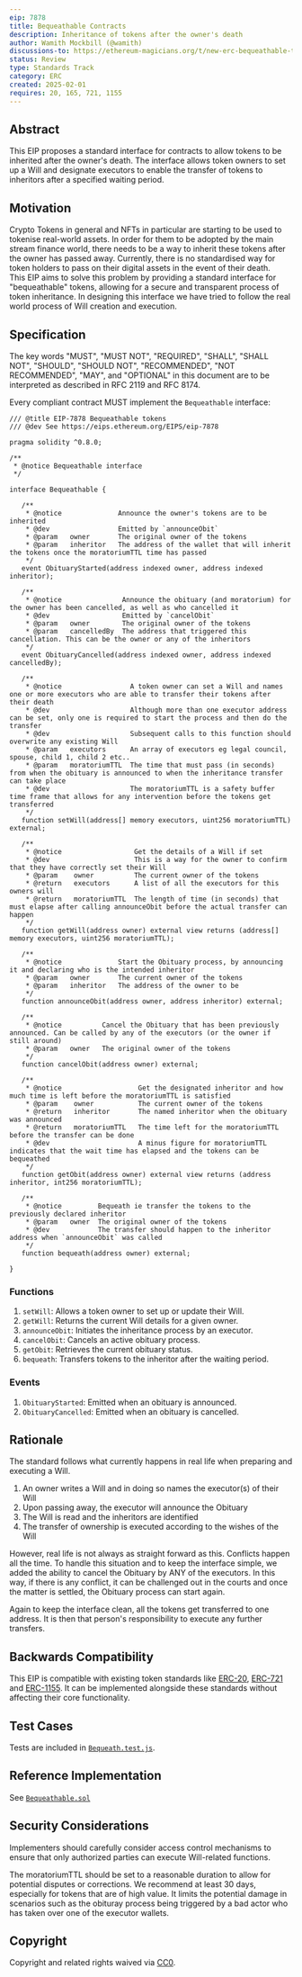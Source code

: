 ```yaml
---
eip: 7878
title: Bequeathable Contracts
description: Inheritance of tokens after the owner's death
author: Wamith Mockbill (@wamith)
discussions-to: https://ethereum-magicians.org/t/new-erc-bequeathable-tokens-a-standard-to-allow-tokens-to-be-inherited-after-the-owners-death/22755
status: Review
type: Standards Track
category: ERC
created: 2025-02-01
requires: 20, 165, 721, 1155
---
```


## Abstract

This EIP proposes a standard interface for contracts to allow tokens to be inherited after the owner's death. The interface allows token owners to set up a Will and designate executors to enable the transfer of tokens to inheritors after a specified waiting period.


## Motivation
Crypto Tokens in general and NFTs in particular are starting to be used to tokenise real-world assets. In order for them to be adopted by the main stream finance world, there needs to be a way to inherit these tokens after the owner has passed away. Currently, there is no standardised way for token holders to pass on their digital assets in the event of their death.  
This EIP aims to solve this problem by providing a standard interface for "bequeathable" tokens, allowing for a secure and transparent process of token inheritance.
In designing this interface we have tried to follow the real world process of Will creation and execution.


## Specification

The key words "MUST", "MUST NOT", "REQUIRED", "SHALL", "SHALL NOT", "SHOULD", "SHOULD NOT", "RECOMMENDED", "NOT RECOMMENDED", "MAY", and "OPTIONAL" in this document are to be interpreted as described in RFC 2119 and RFC 8174.

Every compliant contract MUST implement the `Bequeathable` interface:

```solidity
/// @title EIP-7878 Bequeathable tokens
/// @dev See https://eips.ethereum.org/EIPS/eip-7878

pragma solidity ^0.8.0;

/**
 * @notice Bequeathable interface
 */

interface Bequeathable {

   /**
    * @notice              Announce the owner's tokens are to be inherited
    * @dev                 Emitted by `announceObit`
    * @param   owner       The original owner of the tokens
    * @param   inheritor   The address of the wallet that will inherit the tokens once the moratoriumTTL time has passed
    */
   event ObituaryStarted(address indexed owner, address indexed inheritor);

   /** 
    * @notice               Announce the obituary (and moratorium) for the owner has been cancelled, as well as who cancelled it
    * @dev                  Emitted by `cancelObit`
    * @param   owner        The original owner of the tokens
    * @param   cancelledBy  The address that triggered this cancellation. This can be the owner or any of the inheritors
    */
   event ObituaryCancelled(address indexed owner, address indexed cancelledBy);

   /** 
    * @notice                 A token owner can set a Will and names one or more executors who are able to transfer their tokens after their death
    * @dev                    Although more than one executor address can be set, only one is required to start the process and then do the transfer
    * @dev                    Subsequent calls to this function should overwrite any existing Will
    * @param   executors      An array of executors eg legal council, spouse, child 1, child 2 etc..
    * @param   moratoriumTTL  The time that must pass (in seconds) from when the obituary is announced to when the inheritance transfer can take place
    * @dev                    The moratoriumTTL is a safety buffer time frame that allows for any intervention before the tokens get transferred
    */
   function setWill(address[] memory executors, uint256 moratoriumTTL) external;

   /**
    * @notice                  Get the details of a Will if set
    * @dev                     This is a way for the owner to confirm that they have correctly set their Will
    * @param    owner          The current owner of the tokens
    * @return   executors      A list of all the executors for this owners will
    * @return   moratoriumTTL  The length of time (in seconds) that must elapse after calling announceObit before the actual transfer can happen
    */
   function getWill(address owner) external view returns (address[] memory executors, uint256 moratoriumTTL);

   /**
    * @notice              Start the Obituary process, by announcing it and declaring who is the intended inheritor
    * @param   owner       The current owner of the tokens
    * @param   inheritor   The address of the owner to be
    */
   function announceObit(address owner, address inheritor) external;

   /**
    * @notice          Cancel the Obituary that has been previously announced. Can be called by any of the executors (or the owner if still around)
    * @param   owner   The original owner of the tokens
    */
   function cancelObit(address owner) external;

   /**
    * @notice                   Get the designated inheritor and how much time is left before the moratoriumTTL is satisfied
    * @param    owner           The current owner of the tokens
    * @return   inheritor       The named inheritor when the obituary was announced
    * @return   moratoriumTTL   The time left for the moratoriumTTL before the transfer can be done
    * @dev                      A minus figure for moratoriumTTL indicates that the wait time has elapsed and the tokens can be bequeathed
    */
   function getObit(address owner) external view returns (address inheritor, int256 moratoriumTTL);

   /**
    * @notice         Bequeath ie transfer the tokens to the previously declared inheritor
    * @param   owner  The original owner of the tokens
    * @dev            The transfer should happen to the inheritor address when `announceObit` was called
    */
   function bequeath(address owner) external;

}
```

### Functions

1. `setWill`: Allows a token owner to set up or update their Will.
2. `getWill`: Returns the current Will details for a given owner.
3. `announceObit`: Initiates the inheritance process by an executor.
4. `cancelObit`: Cancels an active obituary process.
5. `getObit`: Retrieves the current obituary status.
6. `bequeath`: Transfers tokens to the inheritor after the waiting period.

### Events

1. `ObituaryStarted`: Emitted when an obituary is announced.
2. `ObituaryCancelled`: Emitted when an obituary is cancelled.


## Rationale

The standard follows what currently happens in real life when preparing and executing a Will.
1. An owner writes a Will and in doing so names the executor(s) of their Will
2. Upon passing away, the executor will announce the Obituary
3. The Will is read and the inheritors are identified
4. The transfer of ownership is executed according to the wishes of the Will

However, real life is not always as straight forward as this. Conflicts happen all the time. To handle this situation and to keep the interface simple, we added the ability to cancel the Obituary by ANY of the executors. In this way, if there is any conflict, it can be challenged out in the courts and once the matter is settled, the Obituary process can start again.

Again to keep the interface clean, all the tokens get transferred to one address. It is then that person's responsibility to execute any further transfers.


## Backwards Compatibility

This EIP is compatible with existing token standards like [ERC-20](./eip-20.md), [ERC-721](./eip-721.md) and [ERC-1155](./eip-1155.md). It can be implemented alongside these standards without affecting their core functionality.


## Test Cases

Tests are included in [`Bequeath.test.js`](../assets/eip-7878/test/Bequeath.test.js).


## Reference Implementation

See [`Bequeathable.sol`](../assets/eip-7878/contracts/Bequeathable.sol)

## Security Considerations

Implementers should carefully consider access control mechanisms to ensure that only authorized parties can execute Will-related functions. 

The moratoriumTTL should be set to a reasonable duration to allow for potential disputes or corrections. We recommend at least 30 days, especially for tokens that are of high value.  It limits the potential damage in scenarios such as the obituray process being triggered by a bad actor who has taken over one of the executor wallets. 


## Copyright

Copyright and related rights waived via [CC0](../LICENSE.md).
